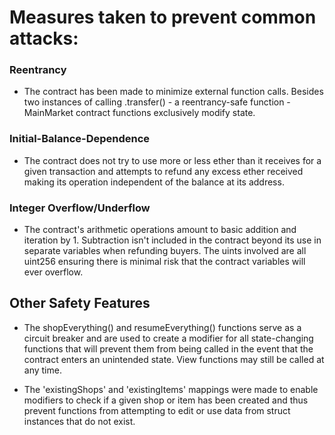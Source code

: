 # Measures taken to prevent common attacks:

### Reentrancy
  - The contract has been made to minimize external function calls. Besides two instances of calling .transfer() - a reentrancy-safe function - MainMarket contract functions exclusively modify state.
  
### Initial-Balance-Dependence
  - The contract does not try to use more or less ether than it receives for a given transaction and attempts to refund any excess ether received making its operation independent of the balance at its address.

### Integer Overflow/Underflow
  - The contract's arithmetic operations amount to basic addition and iteration by 1. Subtraction isn't included in the contract beyond its use in separate variables when refunding buyers. The uints involved are all uint256 ensuring there is minimal risk that the contract variables will ever overflow.

## Other Safety Features

  - The shopEverything() and resumeEverything() functions serve as a circuit breaker and are used to create a modifier for all state-changing functions that will prevent them from being called in the event that the contract enters an unintended state. View functions may still be called at any time.

  - The 'existingShops' and 'existingItems' mappings were made to enable modifiers to check if a given shop or item has been created and thus prevent functions from attempting to edit or use data from struct instances that do not exist. 
